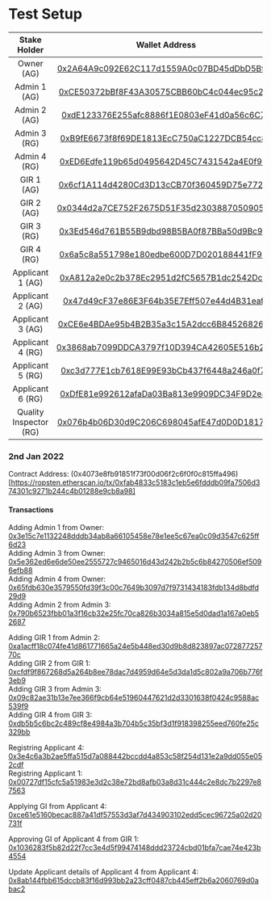 # Test Setup

| Stake Holder | Wallet Address |
|:----:|:----:|
| Owner (AG) | [0x2A64A9c092E62C117d1559A0c07BD45dDbD5Bf70](https://ropsten.etherscan.io/address/0x2a64a9c092e62c117d1559a0c07bd45ddbd5bf70) |
| Admin 1 (AG) | [0xCE50372bBf8F43A30575CBB60bC4c044ec95c2c8](https://ropsten.etherscan.io/address/0xce50372bbf8f43a30575cbb60bc4c044ec95c2c8) |
| Admin 2 (AG) | [0xdE123376E255afc8886f1E0803eF41d0a56c6C7d](https://ropsten.etherscan.io/address/0xde123376e255afc8886f1e0803ef41d0a56c6c7d) |
| Admin 3 (RG) | [0xB9fE6673f8f69DE1813EcC750aC1227DCB54cc85](https://ropsten.etherscan.io/address/0xB9fE6673f8f69DE1813EcC750aC1227DCB54cc85) |
| Admin 4 (RG) | [0xED6Edfe119b65d0495642D45C7431542a4E0f979](https://ropsten.etherscan.io/address/0xED6Edfe119b65d0495642D45C7431542a4E0f979) |
| GIR 1 (AG) | [0x6cf1A114d4280Cd3D13cCB70f360459D75e77284](https://ropsten.etherscan.io/address/0x6cf1a114d4280cd3d13ccb70f360459d75e77284) |
| GIR 2 (AG) | [0x0344d2a7CE752F2675D51F35d23038870509056C](https://ropsten.etherscan.io/address/0x0344d2a7ce752f2675d51f35d23038870509056c) |
| GIR 3 (RG) | [0x3Ed546d761B55B9dbd98B5BA0f87BBa50d9Bc995](https://ropsten.etherscan.io/address/0x3Ed546d761B55B9dbd98B5BA0f87BBa50d9Bc995) |
| GIR 4 (RG) | [0x6a5c8a551798e180edbe600D7D020188441fF99A](https://ropsten.etherscan.io/address/0x6a5c8a551798e180edbe600D7D020188441fF99A) |
| Applicant 1 (AG) | [0xA812a2e0c2b378Ec2951d2fC5657B1dc2542Dc0F](https://ropsten.etherscan.io/address/0xa812a2e0c2b378ec2951d2fc5657b1dc2542dc0f) |
| Applicant 2 (AG) | [0x47d49cF37e86E3F64b35E7Eff507e44d4B31eaf8](https://ropsten.etherscan.io/address/0x47d49cf37e86e3f64b35e7eff507e44d4b31eaf8) |
| Applicant 3 (AG) | [0xCE6e4BDAe95b4B2B35a3c15A2dcc6B8452682668](https://ropsten.etherscan.io/address/0xce6e4bdae95b4b2b35a3c15a2dcc6b8452682668) |
| Applicant 4 (RG) | [0x3868ab7099DDCA3797f10D394CA42605E516b21D](https://ropsten.etherscan.io/address/0x3868ab7099DDCA3797f10D394CA42605E516b21D) |
| Applicant 5 (RG) | [0xc3d777E1cb7618E99E93bCb437f6448a246a0f7C](https://ropsten.etherscan.io/address/0xc3d777E1cb7618E99E93bCb437f6448a246a0f7C) |
| Applicant 6 (RG) | [0xDfE81e992612afaDa03Ba813e9909DC34F9D2e80](https://ropsten.etherscan.io/address/0xDfE81e992612afaDa03Ba813e9909DC34F9D2e80) |
| Quality Inspector (RG) | [0x076b4b06D30d9C206C698045afE47d0D0D181776](https://ropsten.etherscan.io/address/0x076b4b06D30d9C206C698045afE47d0D0D181776) |


### 2nd Jan 2022

Contract Address: (0x4073e8fb91851f73f00d06f2c6f0f0c815ffa496)[https://ropsten.etherscan.io/tx/0xfab4833c5183c1eb5e6fdddb09fa7506d374301c9271b244c4b01288e9cb8a98]

#### Transactions
Adding Admin 1 from Owner:
[0x3e15c7e1132248dddb34ab8a66105458e78e1ee5c67ea0c09d3547c625ff6d23](https://ropsten.etherscan.io/tx/0x3e15c7e1132248dddb34ab8a66105458e78e1ee5c67ea0c09d3547c625ff6d23)<br/>
Adding Admin 3 from Owner:
[0x5e362ed6e6de50ee2555727c9465016d43d242b2b5c6b84270506ef5096efb88](https://ropsten.etherscan.io/tx/0x5e362ed6e6de50ee2555727c9465016d43d242b2b5c6b84270506ef5096efb88)<br/>
Adding Admin 4 from Owner:
[0x65fdb630e3579550fd39f3c00c7649b3097d7f9731434183fdb134d8bdfd29d9](https://ropsten.etherscan.io/tx/0x65fdb630e3579550fd39f3c00c7649b3097d7f9731434183fdb134d8bdfd29d9)<br/>
Adding Admin 2 from Admin 3:
[0x790b6523fbb01a3f16cb32e25fc70ca826b3034a815e5d0dad1a167a0eb52687](https://ropsten.etherscan.io/tx/0x790b6523fbb01a3f16cb32e25fc70ca826b3034a815e5d0dad1a167a0eb52687)<br/>


Adding GIR 1 from Admin 2:
[0xa1acff18c074fe41d861771665a24e5b448ed30d9b8d823897ac07287725770c](https://ropsten.etherscan.io/tx/0xa1acff18c074fe41d861771665a24e5b448ed30d9b8d823897ac07287725770c)<br/>
Adding GIR 2 from GIR 1:
[0xcfdf9f867268d5a264b8ee78dac7d4959d64e5d3da1d5c802a9a706b776f3eb9](https://ropsten.etherscan.io/tx/0xcfdf9f867268d5a264b8ee78dac7d4959d64e5d3da1d5c802a9a706b776f3eb9)<br/>
Adding GIR 3 from Admin 3:
[0x09c82ae31b13e7ee366f9cb64e51960447621d2d3301638f0424c9588ac539f9](https://ropsten.etherscan.io/tx/0x09c82ae31b13e7ee366f9cb64e51960447621d2d3301638f0424c9588ac539f9)<br/>
Adding GIR 4 from GIR 3:
[0xdb5b5c6bc2c489cf8e4984a3b704b5c35bf3d1f918398255eed760fe25c329bb](https://ropsten.etherscan.io/tx/0xdb5b5c6bc2c489cf8e4984a3b704b5c35bf3d1f918398255eed760fe25c329bb)<br/>


Registring Applicant 4:
[0x3e4c6a3b2ae5ffa515d7a088442bccdd4a853c58f254d131e2a9dd055e052cdf](https://ropsten.etherscan.io/tx/0x3e4c6a3b2ae5ffa515d7a088442bccdd4a853c58f254d131e2a9dd055e052cdf)<br/>
Registring Applicant 1:
[0x00727df15cfc5a51983e3d2c38e72bd8afb03a8d31c444c2e8dc7b2297e87563](https://ropsten.etherscan.io/tx/0x00727df15cfc5a51983e3d2c38e72bd8afb03a8d31c444c2e8dc7b2297e87563)<br/>


Applying GI from Applicant 4:
[0xce61e5160becac887a41df57553d3af7d434903102edd5cec96725a02d20731f](https://ropsten.etherscan.io/tx/0xce61e5160becac887a41df57553d3af7d434903102edd5cec96725a02d20731f)<br/>

Approving GI of Applicant 4 from GIR 1:
[0x1036283f5b82d22f7cc3e4d5f99474148ddd23724cbd01bfa7cae74e423b4554](https://ropsten.etherscan.io/tx/0x1036283f5b82d22f7cc3e4d5f99474148ddd23724cbd01bfa7cae74e423b4554)<br/>

Update Applicant details of Applicant 4 from Applicant 4:
[0x8ab144fbb615dccb83f16d993bb2a23cff0487cb445eff2b6a2060769d0abac2](https://ropsten.etherscan.io/tx/0x8ab144fbb615dccb83f16d993bb2a23cff0487cb445eff2b6a2060769d0abac2)<br/>

